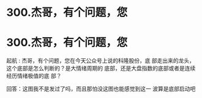 # 300.杰哥，有个问题，您

# 300.杰哥，有个问题，您

起航 : 杰哥，有个问题，您在今天公众号上说的科隆股份，底 部走出来的龙头，这个底部是怎么判断的？是大情绪周期的 底部，还是大盘指数的底部或者是连续经历情绪极值的底 部？

回答：这图我不是发过了吗，而且那怕没这图也能感觉到这一 波算是底部启动吧